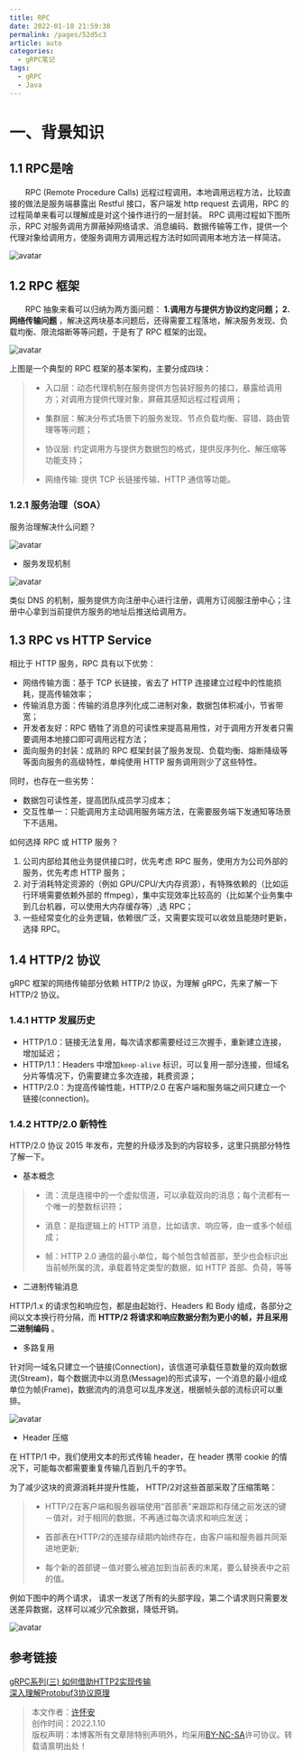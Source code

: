 ```yaml
---
title: RPC
date: 2022-01-10 21:59:38
permalink: /pages/52d5c3
article: auto
categories: 
  - gRPC笔记
tags: 
  - gRPC
  - Java
---
```


# 一、背景知识
## 1.1 RPC是啥
&ensp;&ensp;&ensp;&ensp;RPC (Remote Procedure Calls) 远程过程调用。本地调用远程方法，比较直接的做法是服务端暴露出 Restful 接口，客户端发 http request 去调用，RPC 的过程简单来看可以理解成是对这个操作进行的一层封装。
RPC 调用过程如下图所示，RPC 对服务调用方屏蔽掉网络请求、消息编码、数据传输等工作，提供一个代理对象给调用方，使服务调用方调用远程方法时如同调用本地方法一样简洁。

![avatar](../.vuepress/public/img/rpc.png)

## 1.2 RPC 框架

&ensp;&ensp;&ensp;&ensp;RPC 抽象来看可以归纳为两方面问题： **1.调用方与提供方协议约定问题； 2.网络传输问题** ，解决这两块基本问题后，还得需要工程落地，解决服务发现、负载均衡、限流熔断等等问题，于是有了 RPC 框架的出现。

![avatar](../.vuepress/public/img/rpc2.png)

上图是一个典型的 RPC 框架的基本架构，主要分成四块：

> + 入口层：动态代理机制在服务提供方包装好服务的接口，暴露给调用方；对调用方提供代理对象，屏蔽其感知远程过程调用；
>
> + 集群层：解决分布式场景下的服务发现、节点负载均衡、容错、路由管理等等问题；
>
> + 协议层: 约定调用方与提供方数据包的格式，提供反序列化、解压缩等功能支持；
>
> + 网络传输: 提供 TCP 长链接传输、HTTP 通信等功能。

### 1.2.1 服务治理（SOA）

服务治理解决什么问题？

![avatar](../.vuepress/public/img/soa.png)

+ 服务发现机制

![avatar](../.vuepress/public/img/service.png)

类似 DNS 的机制，服务提供方向注册中心进行注册，调用方订阅服注册中心；注册中心拿到当前提供方服务的地址后推送给调用方。

## 1.3 RPC vs HTTP Service

相比于 HTTP 服务，RPC 具有以下优势：
+ 网络传输方面：基于 TCP 长链接，省去了 HTTP 连接建立过程中的性能损耗，提高传输效率；
+ 传输消息方面：传输的消息序列化成二进制对象，数据包体积减小，节省带宽；
+ 开发者友好：RPC 牺牲了消息的可读性来提高易用性，对于调用方开发者只需要调用本地接口即可调用远程方法；
+ 面向服务的封装：成熟的 RPC 框架封装了服务发现、负载均衡、熔断降级等等面向服务的高级特性，单纯使用 HTTP 服务调用则少了这些特性。

同时，也存在一些劣势：

+ 数据包可读性差，提高团队成员学习成本；
+ 交互性单一：只能调用方主动调用服务端方法，在需要服务端下发通知等场景下不适用。

如何选择 RPC 或 HTTP 服务？
1. 公司内部给其他业务提供接口时，优先考虑 RPC 服务，使用方为公司外部的服务，优先考虑 HTTP 服务；
2. 对于消耗特定资源的（例如 GPU/CPU/大内存资源），有特殊依赖的（比如运行环境需要依赖外部的 ffmpeg），集中实现效率比较高的（比如某个业务集中到几台机器，可以使用大内存缓存等）,选 RPC；
3. 一些经常变化的业务逻辑，依赖很广泛，又需要实现可以收敛且能随时更新，选择 RPC。

## 1.4 HTTP/2 协议

gRPC 框架的网络传输部分依赖 HTTP/2 协议，为理解 gRPC，先来了解一下 HTTP/2 协议。

### 1.4.1 HTTP 发展历史

+ HTTP/1.0：链接无法复用，每次请求都需要经过三次握手，重新建立连接，增加延迟；
+ HTTP/1.1：Headers 中增加`keep-alive` 标识，可以复用一部分连接，但域名分片等情况下，仍需要建立多次连接，耗费资源；
+ HTTP/2.0：为提高传输性能，HTTP/2.0 在客户端和服务端之间只建立一个链接(connection)。

### 1.4.2 HTTP/2.0 新特性

HTTP/2.0 协议 2015 年发布，完整的升级涉及到的内容较多，这里只挑部分特性了解一下。

+ 基本概念
> + 流：流是连接中的一个虚拟信道，可以承载双向的消息；每个流都有一个唯一的整数标识符；
>
> + 消息：是指逻辑上的 HTTP 消息，比如请求、响应等，由一或多个帧组成；
>
> + 帧：HTTP 2.0 通信的最小单位，每个帧包含帧首部，至少也会标识出当前帧所属的流，承载着特定类型的数据，如 HTTP 首部、负荷，等等

+ 二进制传输消息

HTTP/1.x 的请求包和响应包，都是由起始行、Headers 和 Body 组成，各部分之间以文本换行符分隔，而 **HTTP/2 将请求和响应数据分割为更小的帧，并且采用二进制编码** 。

+ 多路复用

针对同一域名只建立一个链接(Connection)，该信道可承载任意数量的双向数据流(Stream)，每个数据流中以消息(Message)的形式读写，一个消息的最小组成单位为帧(Frame)，数据流内的消息可以乱序发送，根据帧头部的流标识可以重排。

![avatar](../.vuepress/public/img/stream.jpg)

+ Header 压缩

在 HTTP/1 中，我们使用文本的形式传输 header，在 header 携带 cookie 的情况下，可能每次都需要重复传输几百到几千的字节。

为了减少这块的资源消耗并提升性能， HTTP/2对这些首部采取了压缩策略：

> + HTTP/2在客户端和服务器端使用“首部表”来跟踪和存储之前发送的键－值对，对于相同的数据，不再通过每次请求和响应发送；
>
> + 首部表在HTTP/2的连接存续期内始终存在，由客户端和服务器共同渐进地更新;
> 
> + 每个新的首部键－值对要么被追加到当前表的末尾，要么替换表中之前的值。

例如下图中的两个请求， 请求一发送了所有的头部字段，第二个请求则只需要发送差异数据，这样可以减少冗余数据，降低开销。

![avatar](../.vuepress/public/img/header.jpg)

## 参考链接
[gRPC系列(三) 如何借助HTTP2实现传输](https://zhuanlan.zhihu.com/p/161577635)
<br/>[深入理解Protobuf3协议原理](https://juejin.cn/post/6844904007811465229)


>本文作者：[许怀安](https://dbsecurity.com.cn/)
><br/>创作时间：2022.1.10
><br/>版权声明：本博客所有文章除特别声明外，均采用[BY-NC-SA](https://creativecommons.org/licenses/by-nc-sa/4.0/zh-CN/)许可协议。转载请禀明出处！
